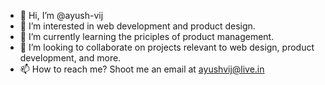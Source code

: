 - 👋 Hi, I’m @ayush-vij
- 👀 I’m interested in web development and product design.
- 🌱 I’m currently learning the priciples of product management.
- 💞️ I’m looking to collaborate on projects relevant to web design, product development, and more.
- 📫 How to reach me? Shoot me an email at ayushvij@live.in

<!---
ayush-vij/ayush-vij is a ✨ special ✨ repository because its `README.md` (this file) appears on your GitHub profile.
You can click the Preview link to take a look at your changes.
--->
